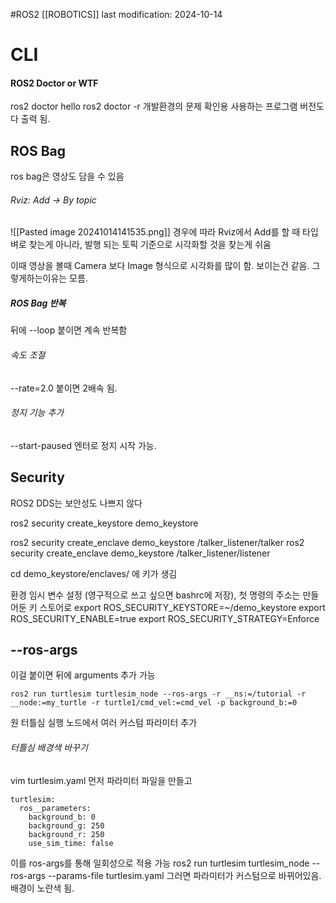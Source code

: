 #ROS2 
[[ROBOTICS]]
last modification: 2024-10-14

# CLI
#### ROS2 Doctor or WTF
ros2 doctor hello
ros2 doctor -r
개발환경의 문제 확인용
사용하는 프로그램 버전도 다 출력 됨.
## ROS Bag
ros bag은 영상도 담을 수 있음

###### Rviz: Add -> By topic
![[Pasted image 20241014141535.png]]
경우에 따라 Rviz에서 Add를 할 때 타입벼로 찾는게 아니라, 발행 되는 토픽 기준으로 시각화할 것을 찾는게 쉬움

이때 영상을 볼때 Camera 보다 Image 형식으로 시각화를 많이 함. 보이는건 같음. 그렇게하는이유는 모름.

##### ROS Bag 반복
뒤에 --loop 붙이면 계속 반복함
###### 속도 조절
--rate=2.0 붙이면 2배속 됨.
###### 정지 기능 추가
--start-paused 
엔터로 정지 시작 가능.

## Security
ROS2 DDS는 보안성도 나쁘지 않다

ros2 security create_keystore demo_keystore

ros2 security create_enclave demo_keystore /talker_listener/talker
ros2 security create_enclave demo_keystore /talker_listener/listener

cd demo_keystore/enclaves/
에 키가 생김

환경 임시 변수 설정 (영구적으로 쓰고 싶으면 bashrc에 저장), 첫 명령의 주소는 만들어둔 키 스토어로
export ROS_SECURITY_KEYSTORE=~/demo_keystore
export ROS_SECURITY_ENABLE=true
export ROS_SECURITY_STRATEGY=Enforce

## --ros-args
이걸 붙이면 뒤에 arguments 추가 가능
```
ros2 run turtlesim turtlesim_node --ros-args -r __ns:=/tutorial -r __node:=my_turtle -r turtle1/cmd_vel:=cmd_vel -p background_b:=0
```
원 터틀심 실행 노드에서 여러 커스텀 파라미터 추가  

###### 터틀심 배경색 바꾸기
vim turtlesim.yaml
먼저 파라미터 파일을 만들고
```
turtlesim:
  ros__parameters:
    background_b: 0
    background_g: 250
    background_r: 250
    use_sim_time: false
```
이를 ros-args를 통해 일회성으로 적용 가능
ros2 run turtlesim turtlesim_node --ros-args --params-file turtlesim.yaml
그러면 파라미터가 커스텀으로 바뀌어있음. 배경이 노란색 됨.